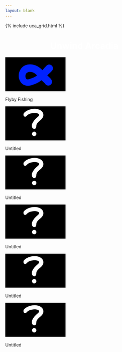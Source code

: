 ```yaml
---
layout: blank
---
```


{% include uca_grid.html %}

<style>
    body {
        background-image: url('../assets/images/Night.png');
    }
</style>

<!-- PAGE CONTENT STARTS HERE -->

<h1 style="color:white; text-align:center;">Unwind Arcadia</h1>

<div class="grid-container">
    <div class="grid-item">
        <a href="https://archkitten.github.io/CS-AP-2/p2/flyby_fishing" class="btn">
            <img src="../assets/images/FlybyFishingLogo.png" alt="Flyby Fishing" width="192" height="108">
        </a>
        <p>Flyby Fishing</p>
    </div>
    <div class="grid-item">
        <a href="https://archkitten.github.io/CS-AP-2/p2/uca" class="btn">
            <img src="../assets/images/Question.png" alt="Untitled" width="192" height="108">
        </a>
        <p>Untitled</p>
    </div>
    <div class="grid-item">
        <a href="https://archkitten.github.io/CS-AP-2/p2/uca" class="btn">
            <img src="../assets/images/Question.png" alt="Untitled" width="192" height="108">
        </a>
        <p>Untitled</p>
    </div>
    <div class="grid-item">
        <a href="https://archkitten.github.io/CS-AP-2/p2/uca" class="btn">
            <img src="../assets/images/Question.png" alt="Untitled" width="192" height="108">
        </a>
        <p>Untitled</p>
    </div>
    <div class="grid-item">
        <a href="https://archkitten.github.io/CS-AP-2/p2/uca" class="btn">
            <img src="../assets/images/Question.png" alt="Untitled" width="192" height="108">
        </a>
        <p>Untitled</p>
    </div>
    <div class="grid-item">
        <a href="https://archkitten.github.io/CS-AP-2/p2/uca" class="btn">
            <img src="../assets/images/Question.png" alt="Untitled" width="192" height="108">
        </a>
        <p>Untitled</p>
    </div>
</div>
